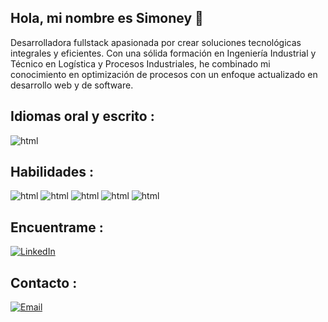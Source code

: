 ## Hola, mi nombre es Simoney 👋

Desarrolladora fullstack apasionada por crear soluciones tecnológicas integrales y eficientes. Con una sólida formación en Ingeniería Industrial y Técnico en Logística y Procesos Industriales, he combinado mi conocimiento en optimización de procesos con un enfoque actualizado en desarrollo web y de software.

## Idiomas oral y escrito : 

![html](https://img.shields.io/badge/Ingles-Intermedio-FF90E8?logoColor=white&labelColor=101010)


## Habilidades :

![html](https://img.shields.io/badge/</>-HTML-E34F26?logoColor=white&labelColor=101010)
![html](https://img.shields.io/badge/{B}-Bootstrap-7952B3?logoColor=white&labelColor=101010)
![html](https://img.shields.io/badge/PY-Python-3776AB?logoColor=white&labelColor=101010)
![html](https://img.shields.io/badge/Dj-Django-2AB1AC?logoColor=white&labelColor=101010)
![html](https://img.shields.io/badge/Psql-Postgres-FFDF18?logoColor=white&labelColor=101010)

## Encuentrame :

[![LinkedIn](https://img.shields.io/badge/LinkedIn-Simoney_Cortes_Rojas-0077B5?style=for-the-badge&logo=linkedin&logoColor=white&labelColor=101010)](https://www.linkedin.com/in/simoney-cortés-rojas-0612521b4)

## Contacto :

[![Email](https://img.shields.io/badge/simocortes.ing@gmail.com-emailpersonal-D14836?style=for-the-badge&logo=gmail&logoColor=white&labelColor=101010)](mailto:simocortes.ing@gmail.com)
</br>

